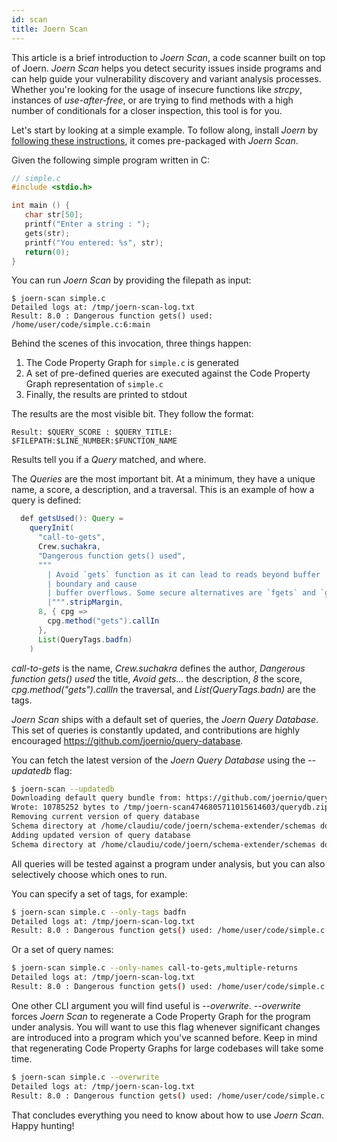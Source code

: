 ```yaml
---
id: scan
title: Joern Scan
---
```


This article is a brief introduction to _Joern Scan_, a code scanner built on top of
Joern. _Joern Scan_ helps you detect security issues inside programs and can
help guide your vulnerability discovery and variant analysis processes. Whether
you're looking for the usage of insecure functions like _strcpy_, instances of
_use-after-free_, or are trying to find methods with a high number of
conditionals for a closer inspection, this tool is for you.

Let's start by looking at a simple example. To follow along, install _Joern_ by
[following these instructions](installation), it comes pre-packaged with _Joern Scan_.

Given the following simple program written in C:

```c
// simple.c
#include <stdio.h>

int main () {
   char str[50];
   printf("Enter a string : ");
   gets(str);
   printf("You entered: %s", str);
   return(0);
}
```

You can run _Joern Scan_ by providing the filepath as input:

```
$ joern-scan simple.c
Detailed logs at: /tmp/joern-scan-log.txt
Result: 8.0 : Dangerous function gets() used: /home/user/code/simple.c:6:main
```

Behind the scenes of this invocation, three things happen:

1. The Code Property Graph for `simple.c` is generated
2. A set of pre-defined queries are executed against the Code Property Graph
   representation of `simple.c`
3. Finally, the results are printed to stdout

The results are the most visible bit. They follow the format:

```
Result: $QUERY_SCORE : $QUERY_TITLE: $FILEPATH:$LINE_NUMBER:$FUNCTION_NAME
```
Results tell you if a _Query_ matched, and where.

The _Queries_ are the most important bit. At a minimum, they have a unique name,
a score, a description, and a traversal. This is an example of how a query is defined:

```java
  def getsUsed(): Query =
    queryInit(
      "call-to-gets",
      Crew.suchakra,
      "Dangerous function gets() used",
      """
        | Avoid `gets` function as it can lead to reads beyond buffer
        | boundary and cause
        | buffer overflows. Some secure alternatives are `fgets` and `gets_s`.
        |""".stripMargin,
      8, { cpg =>
        cpg.method("gets").callIn
      },
      List(QueryTags.badfn)
    )
```

_call-to-gets_ is the name, _Crew.suchakra_ defines the author,
_Dangerous function gets() used_ the title, _Avoid gets..._ the description,
_8_ the score, _cpg.method("gets").callIn_ the traversal,
and _List(QueryTags.badn)_ are the tags.

_Joern Scan_ ships with a default set of queries, the _Joern Query Database_.
This set of queries is constantly updated, and contributions are highly encouraged
https://github.com/joernio/query-database.


You can fetch the latest version of the _Joern Query Database_ using the _--updatedb_ flag:

```bash
$ joern-scan --updatedb
Downloading default query bundle from: https://github.com/joernio/query-database/releases/download/v0.0.68/querydb.zip
Wrote: 10785252 bytes to /tmp/joern-scan4746805711015614603/querydb.zip
Removing current version of query database
Schema directory at /home/claudiu/code/joern/schema-extender/schemas does not exist
Adding updated version of query database
Schema directory at /home/claudiu/code/joern/schema-extender/schemas does not exist
```

All queries will be tested against a program under analysis, but you can
also selectively choose which ones to run.

You can specify a set of tags, for example:

```bash
$ joern-scan simple.c --only-tags badfn
Detailed logs at: /tmp/joern-scan-log.txt
Result: 8.0 : Dangerous function gets() used: /home/user/code/simple.c:6:main
```

Or a set of query names:

```bash
$ joern-scan simple.c --only-names call-to-gets,multiple-returns
Detailed logs at: /tmp/joern-scan-log.txt
Result: 8.0 : Dangerous function gets() used: /home/user/code/simple.c:6:main
```

One other CLI argument you will find useful is _--overwrite_. _--overwrite_
forces _Joern Scan_ to regenerate a Code Property Graph for the program under
analysis. You will want to use this flag whenever significant changes are introduced
into a program which you've scanned before. Keep in mind that regenerating
Code Property Graphs for large codebases will take some time.

```bash
$ joern-scan simple.c --overwrite
Detailed logs at: /tmp/joern-scan-log.txt
Result: 8.0 : Dangerous function gets() used: /home/user/code/simple.c:6:main
```

That concludes everything you need to know about how to use _Joern Scan_. Happy
hunting!
